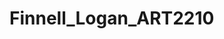 # Finnell_Logan_ART2210



<img src="https://github.com/loganfinnell/Finnell_Logan_ART2210/blob/master/Coding/Images/Shrek_(character).png" alt="" style="max-width:100%;">